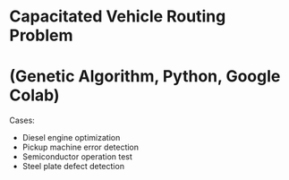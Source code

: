 # Capacitated Vehicle Routing Problem  
# (Genetic Algorithm, Python, Google Colab)  
  
Cases:  
- Diesel engine optimization  
- Pickup machine error detection  
- Semiconductor operation test  
- Steel plate defect detection
